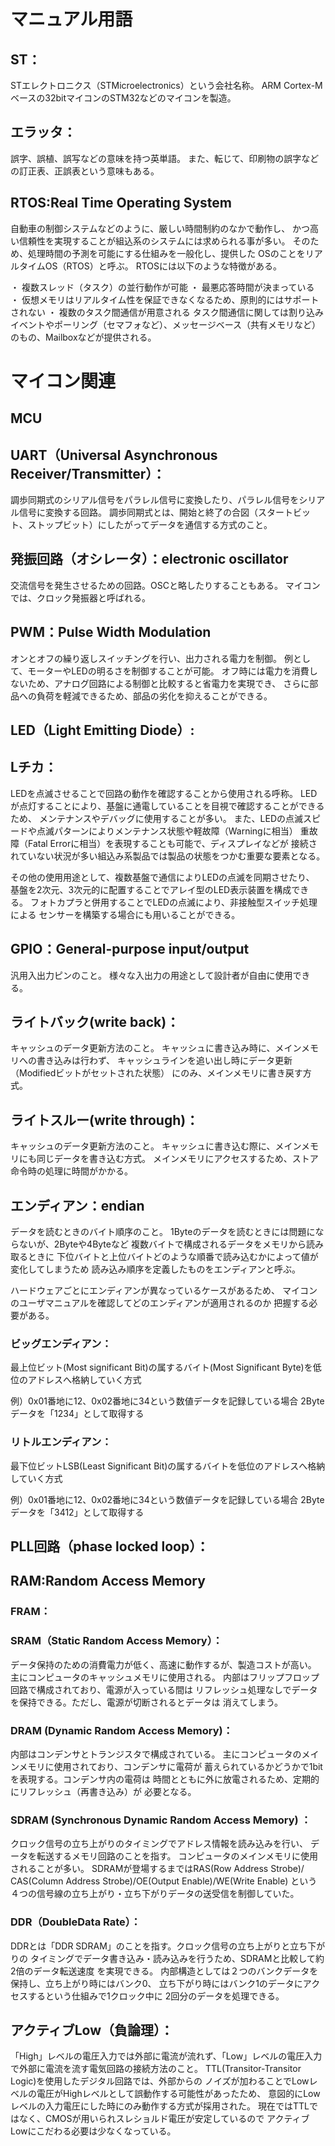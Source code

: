 # マニュアル用語

## ST：
STエレクトロニクス（STMicroelectronics）という会社名称。
ARM Cortex-Mベースの32bitマイコンのSTM32などのマイコンを製造。

## エラッタ：
誤字、誤植、誤写などの意味を持つ英単語。
また、転じて、印刷物の誤字などの訂正表、正誤表という意味もある。

## RTOS:Real Time Operating System
自動車の制御システムなどのように、厳しい時間制約のなかで動作し、
かつ高い信頼性を実現することが組込系のシステムには求められる事が多い。
そのため、処理時間の予測を可能にする仕組みを一般化し、提供した
OSのことをリアルタイムOS（RTOS）と呼ぶ。
RTOSには以下のような特徴がある。

・ 複数スレッド（タスク）の並行動作が可能
・ 最悪応答時間が決まっている
・ 仮想メモリはリアルタイム性を保証できなくなるため、原則的にはサポートされない
・ 複数のタスク間通信が用意される
タスク間通信に関しては割り込みイベントやポーリング（セマフォなど）、メッセージベース（共有メモリなど）のもの、Mailboxなどが提供される。

# マイコン関連

## MCU

## UART（Universal Asynchronous Receiver/Transmitter）：
調歩同期式のシリアル信号をパラレル信号に変換したり、パラレル信号をシリアル信号に変換する回路。
調歩同期式とは、開始と終了の合図（スタートビット、ストップビット）にしたがってデータを通信する方式のこと。

## 発振回路（オシレータ）：electronic oscillator
交流信号を発生させるための回路。OSCと略したりすることもある。
マイコンでは、クロック発振器と呼ばれる。

## PWM：Pulse Width Modulation
オンとオフの繰り返しスイッチングを行い、出力される電力を制御。
例として、モーターやLEDの明るさを制御することが可能。
オフ時には電力を消費しないため、アナログ回路による制御と比較すると省電力を実現でき、
さらに部品への負荷を軽減できるため、部品の劣化を抑えることができる。

## LED（Light Emitting Diode）:

## Lチカ：
LEDを点滅させることで回路の動作を確認することから使用される呼称。
LEDが点灯することにより、基盤に通電していることを目視で確認することができるため、
メンテナンスやデバッグに使用することが多い。
また、LEDの点滅スピードや点滅パターンによりメンテナンス状態や軽故障（Warningに相当）
重故障（Fatal Errorに相当）を表現することも可能で、ディスプレイなどが
接続されていない状況が多い組込み系製品では製品の状態をつかむ重要な要素となる。

その他の使用用途として、複数基盤で通信によりLEDの点滅を同期させたり、
基盤を2次元、3次元的に配置することでアレイ型のLED表示装置を構成できる。
フォトカプラと併用することでLEDの点滅により、非接触型スイッチ処理による
センサーを構築する場合にも用いることができる。


## GPIO：General-purpose input/output
汎用入出力ピンのこと。
様々な入出力の用途として設計者が自由に使用できる。

## ライトバック(write back)：
キャッシュのデータ更新方法のこと。
キャッシュに書き込み時に、メインメモリへの書き込みは行わず、
キャッシュラインを追い出し時にデータ更新（Modifiedビットがセットされた状態）
にのみ、メインメモリに書き戻す方式。

## ライトスルー(write through)：
キャッシュのデータ更新方法のこと。
キャッシュに書き込む際に、メインメモリにも同じデータを書き込む方式。
メインメモリにアクセスするため、ストア命令時の処理に時間がかかる。

## エンディアン：endian
データを読むときのバイト順序のこと。
1Byteのデータを読むときには問題にならないが、2Byteや4Byteなど
複数バイトで構成されるデータをメモリから読み取るときに
下位バイトと上位バイトどのような順番で読み込むかによって値が変化してしまうため
読み込み順序を定義したものをエンディアンと呼ぶ。

ハードウェアごとにエンディアンが異なっているケースがあるため、
マイコンのユーザマニュアルを確認してどのエンディアンが適用されるのか
把握する必要がある。

### ビッグエンディアン：
最上位ビット(Most significant Bit)の属するバイト(Most Significant Byte)を低位のアドレスへ格納していく方式

例）0x01番地に12、0x02番地に34という数値データを記録している場合
2Byteデータを「1234」として取得する

### リトルエンディアン：
最下位ビットLSB(Least Significant Bit)の属するバイトを低位のアドレスへ格納していく方式

例）0x01番地に12、0x02番地に34という数値データを記録している場合
2Byteデータを「3412」として取得する


## PLL回路（phase locked loop）：

## RAM:Random Access Memory
### FRAM：
### SRAM（Static Random Access Memory）：
データ保持のための消費電力が低く、高速に動作するが、製造コストが高い。
主にコンピュータのキャッシュメモリに使用される。
内部はフリップフロップ回路で構成されており、電源が入っている間は
リフレッシュ処理なしでデータを保持できる。ただし、電源が切断されるとデータは
消えてしまう。

### DRAM (Dynamic Random Access Memory)：
内部はコンデンサとトランジスタで構成されている。
主にコンピュータのメインメモリに使用されており、コンデンサに電荷が
蓄えられているかどうかで1bitを表現する。コンデンサ内の電荷は
時間とともに外に放電されるため、定期的にリフレッシュ（再書き込み）が
必要となる。

### SDRAM (Synchronous Dynamic Random Access Memory) ：
クロック信号の立ち上がりのタイミングでアドレス情報を読み込みを行い、
データを転送するメモリ回路のことを指す。
コンピュータのメインメモリに使用されることが多い。
SDRAMが登場するまではRAS(Row Address Strobe)/
CAS(Column Address Strobe)/OE(Output Enable)/WE(Write Enable)
という４つの信号線の立ち上がり・立ち下がりデータの送受信を制御していた。

### DDR（DoubleData Rate）：
DDRとは「DDR SDRAM」のことを指す。クロック信号の立ち上がりと立ち下がりの
タイミングでデータ書き込み・読み込みを行うため、SDRAMと比較して約2倍のデータ転送速度
を実現できる。
内部構造としては２つのバンクデータを保持し、立ち上がり時にはバンク0、
立ち下がり時にはバンク1のデータにアクセスするという仕組みで1クロック中に
2回分のデータを処理できる。

## アクティブLow（負論理）：
「High」レベルの電圧入力では外部に電流が流れず、「Low」レベルの電圧入力
で外部に電流を流す電気回路の接続方法のこと。
TTL(Transitor-Transitor Logic)を使用したデジタル回路では、外部からの
ノイズが加わることでLowレベルの電圧がHighレベルとして誤動作する可能性があったため、
意図的にLowレベルの入力電圧にした時にのみ動作する方式が採用された。
現在ではTTLではなく、CMOSが用いられスレショルド電圧が安定しているので
アクティブLowにこだわる必要は少なくなっている。


